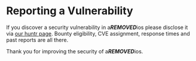 # Reporting a Vulnerability

If you discover a security vulnerability in a***REMOVED***ios please disclose it via [our huntr page](https://huntr.dev/repos/a***REMOVED***ios/a***REMOVED***ios/). Bounty eligibility, CVE assignment, response times and past reports are all there.


Thank you for improving the security of a***REMOVED***ios.
